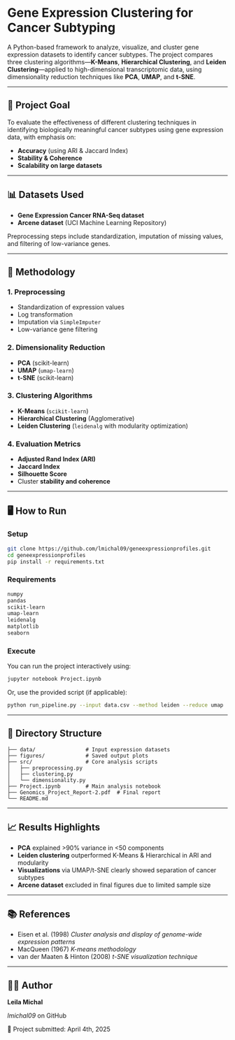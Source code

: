 # Gene Expression Clustering for Cancer Subtyping

A Python-based framework to analyze, visualize, and cluster gene expression datasets to identify cancer subtypes. The project compares three clustering algorithms—**K-Means**, **Hierarchical Clustering**, and **Leiden Clustering**—applied to high-dimensional transcriptomic data, using dimensionality reduction techniques like **PCA**, **UMAP**, and **t-SNE**.

---

## 📌 Project Goal

To evaluate the effectiveness of different clustering techniques in identifying biologically meaningful cancer subtypes using gene expression data, with emphasis on:

* **Accuracy** (using ARI & Jaccard Index)
* **Stability & Coherence**
* **Scalability on large datasets**

---

## 📊 Datasets Used

* **Gene Expression Cancer RNA-Seq dataset**
* **Arcene dataset** (UCI Machine Learning Repository)

Preprocessing steps include standardization, imputation of missing values, and filtering of low-variance genes.

---

## 🔧 Methodology

### 1. **Preprocessing**

* Standardization of expression values
* Log transformation
* Imputation via `SimpleImputer`
* Low-variance gene filtering

### 2. **Dimensionality Reduction**

* **PCA** (scikit-learn)
* **UMAP** (`umap-learn`)
* **t-SNE** (scikit-learn)

### 3. **Clustering Algorithms**

* **K-Means** (`scikit-learn`)
* **Hierarchical Clustering** (Agglomerative)
* **Leiden Clustering** (`leidenalg` with modularity optimization)

### 4. **Evaluation Metrics**

* **Adjusted Rand Index (ARI)**
* **Jaccard Index**
* **Silhouette Score**
* Cluster **stability and coherence**

---

## 🖥️ How to Run

### Setup

```bash
git clone https://github.com/lmichal09/geneexpressionprofiles.git
cd geneexpressionprofiles
pip install -r requirements.txt
```

### Requirements

```txt
numpy
pandas
scikit-learn
umap-learn
leidenalg
matplotlib
seaborn
```

### Execute

You can run the project interactively using:

```bash
jupyter notebook Project.ipynb
```

Or, use the provided script (if applicable):

```bash
python run_pipeline.py --input data.csv --method leiden --reduce umap
```

---

## 📁 Directory Structure

```
├── data/                # Input expression datasets
├── figures/             # Saved output plots
├── src/                 # Core analysis scripts
│   ├── preprocessing.py
│   ├── clustering.py
│   └── dimensionality.py
├── Project.ipynb        # Main analysis notebook
├── Genomics_Project_Report-2.pdf  # Final report
└── README.md
```

---

## 📈 Results Highlights

* **PCA** explained >90% variance in <50 components
* **Leiden clustering** outperformed K-Means & Hierarchical in ARI and modularity
* **Visualizations** via UMAP/t-SNE clearly showed separation of cancer subtypes
* **Arcene dataset** excluded in final figures due to limited sample size

---

## 📚 References

* Eisen et al. (1998) *Cluster analysis and display of genome-wide expression patterns*
* MacQueen (1967) *K-means methodology*
* van der Maaten & Hinton (2008) *t-SNE visualization technique*

---

## 🧑‍💻 Author

**Leila Michal**

*lmichal09* on GitHub

📅 Project submitted: April 4th, 2025
